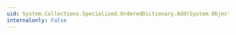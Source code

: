 ```yaml
---
uid: System.Collections.Specialized.OrderedDictionary.Add(System.Object,System.Object)
internalonly: False
---
```


